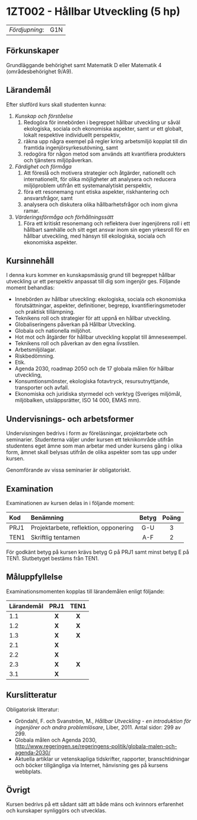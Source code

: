 # 1ZT002 - Hållbar Utveckling (5 hp)

|     |     |
| --- | --- | 
| *Fördjupning*: | G1N | 

## Förkunskaper

Grundläggande behörighet samt Matematik D eller Matematik 4 (områdesbehörighet 9/A9). 

## Lärandemål

Efter slutförd kurs skall studenten kunna:

1. *Kunskap och förståelse*
    1. Redogöra för innebörden i begreppet hållbar utveckling ur såväl ekologiska, sociala och ekonomiska aspekter, samt ur ett globalt, lokalt respektive individuellt perspektiv, 
    2. räkna upp några exempel på regler kring arbetsmiljö kopplat till din framtida ingenjörsyrkesutövning, samt
    3. redogöra för någon metod som används att kvantifiera produkters och tjänsters miljöpåverkan.
2. *Färdighet och förmåga*
    1. Att föreslå och motivera strategier och åtgärder, nationellt och internationellt, för olika möjligheter att analysera och reducera miljöproblem utifrån ett systemanalytiskt perspektiv,
    2. föra ett resonemang runt etiska aspekter, riskhantering och ansvarsfrågor, samt
    3. analysera och diskutera olika hållbarhetsfrågor och inom givna ramar.
3. *Värderingsförmåga och förhållningssätt*
    1. Föra ett kritiskt resonemang och reflektera över ingenjörens roll i ett hållbart samhälle och sitt eget ansvar inom sin egen yrkesroll för en hållbar utveckling, med hänsyn till ekologiska, sociala och ekonomiska aspekter.

## Kursinnehåll

I denna kurs kommer en kunskapsmässig grund till begreppet hållbar utveckling ur ett perspektiv anpassat till dig som ingenjör ges. Följande moment behandlas:

- Innebörden av hållbar utveckling: ekologiska, sociala och ekonomiska förutsättningar, aspekter, definitioner, begrepp, kvantifieringsmetoder och praktisk tillämpning.
- Teknikens roll och strategier för att uppnå en hållbar utveckling.
- Globaliseringens påverkan på Hållbar Utveckling.
- Globala och nationella miljöhot.
- Hot mot och åtgärder för hållbar utveckling kopplat till ämnesexempel.
- Teknikens roll och påverkan av den egna livsstilen.
- Arbetsmiljölagar.
- Riskbedömning.
- Etik.
- Agenda 2030, roadmap 2050 och de 17 globala målen för hållbar utveckling,
- Konsumtionsmönster, ekologiska fotavtryck, resursutnyttjande, transporter och avfall.
- Ekonomiska och juridiska styrmedel och verktyg (Sveriges miljömål, miljöbalken, utsläppsrätter, ISO 14 000, EMAS mm).

## Undervisnings- och arbetsformer

Undervisningen bedrivs i form av föreläsningar, projektarbete och seminarier. Studenterna väljer under kursen ett teknikområde utifrån studentens eget ämne som man arbetar med under kursens gång i olika form, ämnet skall belysas utifrån de olika aspekter som tas upp under kursen.

Genomförande av vissa seminarier är obligatoriskt.

## Examination

Examinationen av kursen delas in i följande moment:

| Kod  | Benämning                             | Betyg | Poäng |  
| :--- | :--------------------                 | :---: | :---: |  
| PRJ1 | Projektarbete, reflektion, opponering | G-U   | 3     |  
| TEN1 | Skriftlig tentamen                    | A-F   | 2     |  

För godkänt betyg på kursen krävs betyg G på PRJ1 samt minst betyg E på TEN1. Slutbetyget bestäms från TEN1.

## Måluppfyllelse

Examinationsmomenten kopplas till lärandemålen enligt följande:

| Lärandemål  | PRJ1  | TEN1  |  
| :---------- | :---: | :---: |  
| 1.1         | **X** | **X** |  
| 1.2         | **X** | **X** |  
| 1.3         | **X** | **X** |  
| 2.1         | **X** |       |  
| 2.2         | **X** |       |  
| 2.3         | **X** | **X** |  
| 3.1         | **X** |       |  


## Kurslitteratur

Obligatorisk litteratur: 

- Gröndahl, F. och Svanström, M., *Hållbar Utveckling - en introduktion för ingenjörer och andra problemlösare*, Liber, 2011. Antal sidor: 299 av 299.
- Globala målen och Agenda 2030, http://www.regeringen.se/regeringens-politik/globala-malen-och-agenda-2030/ 
- Aktuella artiklar ur vetenskapliga tidskrifter, rapporter, branschtidningar och böcker tillgängliga via Internet, hänvisning ges på kursens webbplats.

## Övrigt

Kursen bedrivs på ett sådant sätt att både mäns och kvinnors erfarenhet och kunskaper synliggörs och utvecklas.
